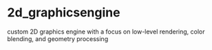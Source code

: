 # 2d_graphicsengine
custom 2D graphics engine with a focus on low-level rendering, color blending, and geometry processing
